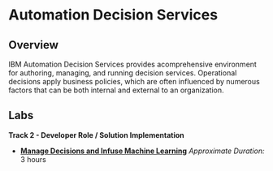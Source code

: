 # Automation Decision Services

## Overview

IBM Automation Decision Services provides acomprehensive environment for authoring, managing, and running decision services. Operational decisions apply business  policies, which are often influenced by numerous factors that can be both internal and external to an organization. 

## Labs

**Track 2 - Developer Role / Solution Implementation**

- **[Manage Decisions and Infuse Machine Learning](Lab%20Guide%20-%20Automation%29Decision%20Services.pdf)**    *Approximate Duration:* 3 hours
